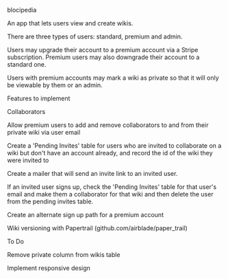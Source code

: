 blocipedia

An app that lets users view and create wikis.

There are three types of users: standard, premium and admin.

Users may upgrade their account to a premium account via a Stripe subscription. Premium users may also downgrade their account to a standard one.

Users with premium accounts may mark a wiki as private so that it will only be viewable by them or an admin.

Features to implement

Collaborators

Allow premium users to add and remove collaborators to and from their private wiki via user email

Create a 'Pending Invites' table for users who are invited to collaborate on a wiki but don't have an account already, and record the id of the wiki they were invited to

Create a mailer that will send an invite link to an invited user.

If an invited user signs up, check the 'Pending Invites' table for that user's email and make them a collaborator for that wiki and then delete the user from the pending invites table.

Create an alternate sign up path for a premium account

Wiki versioning with Papertrail (github.com/airblade/paper_trail)

To Do

Remove private column from wikis table

Implement responsive design
